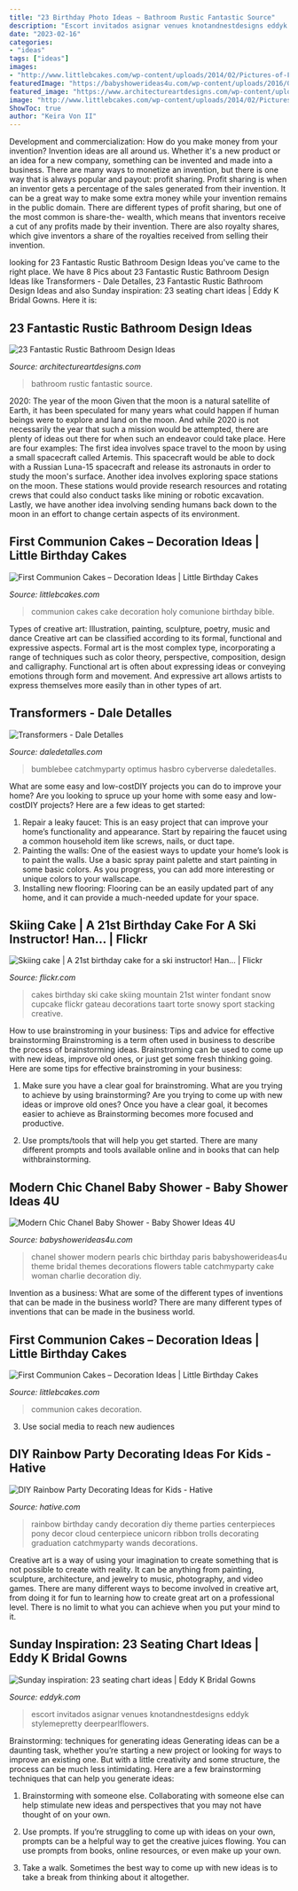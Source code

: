 ```yaml
---
title: "23 Birthday Photo Ideas ~ Bathroom Rustic Fantastic Source"
description: "Escort invitados asignar venues knotandnestdesigns eddyk stylemepretty deerpearlflowers"
date: "2023-02-16"
categories:
- "ideas"
tags: ["ideas"]
images:
- "http://www.littlebcakes.com/wp-content/uploads/2014/02/Pictures-of-First-Communion-Cakes.jpg"
featuredImage: "https://babyshowerideas4u.com/wp-content/uploads/2016/04/Modern-Chic-Chanel-Baby-Shower-Flowers-Pearls.jpg"
featured_image: "https://www.architectureartdesigns.com/wp-content/uploads/2013/09/124.jpg"
image: "http://www.littlebcakes.com/wp-content/uploads/2014/02/Pictures-of-First-Communion-Cakes-627x1024.jpg"
ShowToc: true
author: "Keira Von II"
---
```



Development and commercialization: How do you make money from your invention?
Invention ideas are all around us. Whether it's a new product or an idea for a new company, something can be invented and made into a business. There are many ways to monetize an invention, but there is one way that is always popular and payout: profit sharing. Profit sharing is when an inventor gets a percentage of the sales generated from their invention. It can be a great way to make some extra money while your invention remains in the public domain. There are different types of profit sharing, but one of the most common is share-the- wealth, which means that inventors receive a cut of any profits made by their invention. There are also royalty shares, which give inventors a share of the royalties received from selling their invention.

	

		
looking for 23 Fantastic Rustic Bathroom Design Ideas you've came to the right place. We have 8 Pics about 23 Fantastic Rustic Bathroom Design Ideas like Transformers - Dale Detalles, 23 Fantastic Rustic Bathroom Design Ideas and also Sunday inspiration: 23 seating chart ideas | Eddy K Bridal Gowns. Here it is:
		
    
## 23 Fantastic Rustic Bathroom Design Ideas

<img loading=lazy src="https://www.architectureartdesigns.com/wp-content/uploads/2013/09/124.jpg" onerror="this.onerror=null;this.src='https://tse3.mm.bing.net/th?id=OIP.AlRGu2t_NFIEMUvgPvojfAHaJ4&amp;pid=15.1';" alt="23 Fantastic Rustic Bathroom Design Ideas">

_Source: architectureartdesigns.com_

>bathroom rustic fantastic source. 

	

2020: The year of the moon
Given that the moon is a natural satellite of Earth, it has been speculated for many years what could happen if human beings were to explore and land on the moon. And while 2020 is not necessarily the year that such a mission would be attempted, there are plenty of ideas out there for when such an endeavor could take place. Here are four examples: 
The first idea involves space travel to the moon by using a small spacecraft called Artemis. This spacecraft would be able to dock with a Russian Luna-15 spacecraft and release its astronauts in order to study the moon's surface. 
Another idea involves exploring space stations on the moon. These stations would provide research resources and rotating crews that could also conduct tasks like mining or robotic excavation. 
Lastly, we have another idea involving sending humans back down to the moon in an effort to change certain aspects of its environment.

    
## First Communion Cakes – Decoration Ideas | Little Birthday Cakes

<img loading=lazy src="http://www.littlebcakes.com/wp-content/uploads/2014/02/Pictures-of-First-Communion-Cakes.jpg" onerror="this.onerror=null;this.src='https://tse2.mm.bing.net/th?id=OIP.zfnm4-BTchu_Sb08NsrPoQHaMF&amp;pid=15.1';" alt="First Communion Cakes – Decoration Ideas | Little Birthday Cakes">

_Source: littlebcakes.com_

>communion cakes cake decoration holy comunione birthday bible. 

	

Types of creative art: Illustration, painting, sculpture, poetry, music and dance
Creative art can be classified according to its formal, functional and expressive aspects. Formal art is the most complex type, incorporating a range of techniques such as color theory, perspective, composition, design and calligraphy. Functional art is often about expressing ideas or conveying emotions through form and movement. And expressive art allows artists to express themselves more easily than in other types of art.

    
## Transformers - Dale Detalles

<img loading=lazy src="https://i2.wp.com/www.daledetalles.com/wp-content/uploads/2016/02/transformers15.jpg?resize=664%2C1000" onerror="this.onerror=null;this.src='https://tse4.mm.bing.net/th?id=OIP.43UnoiBpZ9I9csYwGFnDTgHaLJ&amp;pid=15.1';" alt="Transformers - Dale Detalles">

_Source: daledetalles.com_

>bumblebee catchmyparty optimus hasbro cyberverse daledetalles. 

	

What are some easy and low-costDIY projects you can do to improve your home?
Are you looking to spruce up your home with some easy and low-costDIY projects? Here are a few ideas to get started: 
1. Repair a leaky faucet: This is an easy project that can improve your home’s functionality and appearance. Start by repairing the faucet using a common household item like screws, nails, or duct tape. 
2. Painting the walls: One of the easiest ways to update your home’s look is to paint the walls. Use a basic spray paint palette and start painting in some basic colors. As you progress, you can add more interesting or unique colors to your wallscape. 
3. Installing new flooring: Flooring can be an easily updated part of any home, and it can provide a much-needed update for your space.

    
## Skiing Cake | A 21st Birthday Cake For A Ski Instructor! Han… | Flickr

<img loading=lazy src="https://c2.staticflickr.com/8/7199/6850590123_86cbdc45aa_b.jpg" onerror="this.onerror=null;this.src='https://tse2.mm.bing.net/th?id=OIP.JvSQBkefMtWvPXOHTUKEQgHaLG&amp;pid=15.1';" alt="Skiing cake | A 21st birthday cake for a ski instructor! Han… | Flickr">

_Source: flickr.com_

>cakes birthday ski cake skiing mountain 21st winter fondant snow cupcake flickr gateau decorations taart torte snowy sport stacking creative. 

	

How to use brainstroming in your business: Tips and advice for effective brainstorming
Brainstroming is a term often used in business to describe the process of brainstorming ideas. Brainstroming can be used to come up with new ideas, improve old ones, or just get some fresh thinking going. Here are some tips for effective brainstroming in your business: 
1. Make sure you have a clear goal for brainstroming. What are you trying to achieve by using brainstorming? Are you trying to come up with new ideas or improve old ones? Once you have a clear goal, it becomes easier to achieve as Brainstorming becomes more focused and productive. 

2. Use prompts/tools that will help you get started. There are many different prompts and tools available online and in books that can help withbrainstorming.

    
## Modern Chic Chanel Baby Shower - Baby Shower Ideas 4U

<img loading=lazy src="https://babyshowerideas4u.com/wp-content/uploads/2016/04/Modern-Chic-Chanel-Baby-Shower-Flowers-Pearls.jpg" onerror="this.onerror=null;this.src='https://tse4.mm.bing.net/th?id=OIP.wk8NWFwTcuRKs9vm3qj2AwHaJ4&amp;pid=15.1';" alt="Modern Chic Chanel Baby Shower - Baby Shower Ideas 4U">

_Source: babyshowerideas4u.com_

>chanel shower modern pearls chic birthday paris babyshowerideas4u theme bridal themes decorations flowers table catchmyparty cake woman charlie decoration diy. 

	

Invention as a business: What are some of the different types of inventions that can be made in the business world?
There are many different types of inventions that can be made in the business world.

    
## First Communion Cakes – Decoration Ideas | Little Birthday Cakes

<img loading=lazy src="http://www.littlebcakes.com/wp-content/uploads/2014/02/Pictures-of-First-Communion-Cakes-627x1024.jpg" onerror="this.onerror=null;this.src='https://tse2.mm.bing.net/th?id=OIP.iNCejBY0aD6J938eaEJdHAHaMG&amp;pid=15.1';" alt="First Communion Cakes – Decoration Ideas | Little Birthday Cakes">

_Source: littlebcakes.com_

>communion cakes decoration. 

	

3. Use social media to reach new audiences

    
## DIY Rainbow Party Decorating Ideas For Kids - Hative

<img loading=lazy src="https://hative.com/wp-content/uploads/2014/11/diy-rainbow-party-decorating-ideas/4-candy-decoration.jpg" onerror="this.onerror=null;this.src='https://tse2.mm.bing.net/th?id=OIP.GfTxgQhCKywEmuWykiSTCAHaLG&amp;pid=15.1';" alt="DIY Rainbow Party Decorating Ideas for Kids - Hative">

_Source: hative.com_

>rainbow birthday candy decoration diy theme parties centerpieces pony decor cloud centerpiece unicorn ribbon trolls decorating graduation catchmyparty wands decorations. 

	

Creative art is a way of using your imagination to create something that is not possible to create with reality. It can be anything from painting, sculpture, architecture, and jewelry to music, photography, and video games. There are many different ways to become involved in creative art, from doing it for fun to learning how to create great art on a professional level. There is no limit to what you can achieve when you put your mind to it.

    
## Sunday Inspiration: 23 Seating Chart Ideas | Eddy K Bridal Gowns

<img loading=lazy src="https://eddyk.com/wp-content/uploads/2016/10/sunday-inspiration-seating-chart-4.jpg" onerror="this.onerror=null;this.src='https://tse4.mm.bing.net/th?id=OIP.cK5hooFnwNmhRXPqfO-9eAHaLH&amp;pid=15.1';" alt="Sunday inspiration: 23 seating chart ideas | Eddy K Bridal Gowns">

_Source: eddyk.com_

>escort invitados asignar venues knotandnestdesigns eddyk stylemepretty deerpearlflowers. 

	

Brainstorming: techniques for generating ideas
Generating ideas can be a daunting task, whether you’re starting a new project or looking for ways to improve an existing one. But with a little creativity and some structure, the process can be much less intimidating.
Here are a few brainstorming techniques that can help you generate ideas:

1. Brainstorming with someone else. Collaborating with someone else can help stimulate new ideas and perspectives that you may not have thought of on your own.

2. Use prompts. If you’re struggling to come up with ideas on your own, prompts can be a helpful way to get the creative juices flowing. You can use prompts from books, online resources, or even make up your own.

3. Take a walk. Sometimes the best way to come up with new ideas is to take a break from thinking about it altogether.

